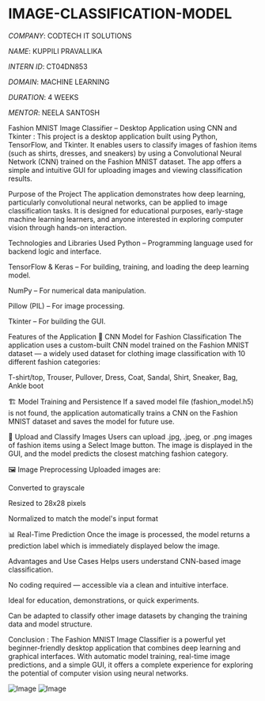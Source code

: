 # IMAGE-CLASSIFICATION-MODEL

*COMPANY*: CODTECH IT SOLUTIONS

*NAME*: KUPPILI PRAVALLIKA

*INTERN ID*: CT04DN853

*DOMAIN*: MACHINE LEARNING

*DURATION*: 4 WEEKS

*MENTOR*: NEELA SANTOSH

Fashion MNIST Image Classifier – Desktop Application using CNN and Tkinter : 
This project is a desktop application built using Python, TensorFlow, and Tkinter. It enables users to classify images of fashion items (such as shirts, dresses, and sneakers) by using a Convolutional Neural Network (CNN) trained on the Fashion MNIST dataset. The app offers a simple and intuitive GUI for uploading images and viewing classification results.

Purpose of the Project
The application demonstrates how deep learning, particularly convolutional neural networks, can be applied to image classification tasks. It is designed for educational purposes, early-stage machine learning learners, and anyone interested in exploring computer vision through hands-on interaction.

Technologies and Libraries Used
Python – Programming language used for backend logic and interface.

TensorFlow & Keras – For building, training, and loading the deep learning model.

NumPy – For numerical data manipulation.

Pillow (PIL) – For image processing.

Tkinter – For building the GUI.

Features of the Application
🧠 CNN Model for Fashion Classification
The application uses a custom-built CNN model trained on the Fashion MNIST dataset — a widely used dataset for clothing image classification with 10 different fashion categories:

T-shirt/top, Trouser, Pullover, Dress, Coat, Sandal, Shirt, Sneaker, Bag, Ankle boot

🏗️ Model Training and Persistence
If a saved model file (fashion_model.h5) is not found, the application automatically trains a CNN on the Fashion MNIST dataset and saves the model for future use.

📂 Upload and Classify Images
Users can upload .jpg, .jpeg, or .png images of fashion items using a Select Image button. The image is displayed in the GUI, and the model predicts the closest matching fashion category.

🖼️ Image Preprocessing
Uploaded images are:

Converted to grayscale

Resized to 28x28 pixels

Normalized to match the model's input format

📊 Real-Time Prediction
Once the image is processed, the model returns a prediction label which is immediately displayed below the image.

Advantages and Use Cases
Helps users understand CNN-based image classification.

No coding required — accessible via a clean and intuitive interface.

Ideal for education, demonstrations, or quick experiments.

Can be adapted to classify other image datasets by changing the training data and model structure.

Conclusion : 
The Fashion MNIST Image Classifier is a powerful yet beginner-friendly desktop application that combines deep learning and graphical interfaces. With automatic model training, real-time image predictions, and a simple GUI, it offers a complete experience for exploring the potential of computer vision using neural networks.


![Image](https://github.com/user-attachments/assets/cd186ebd-e82d-4609-be07-73b1730cd089)
![Image](https://github.com/user-attachments/assets/e7624ad8-cee5-4a76-8829-02102f984054)
